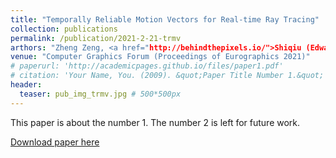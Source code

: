 ```yaml
---
title: "Temporally Reliable Motion Vectors for Real-time Ray Tracing"
collection: publications
permalink: /publication/2021-2-21-trmv
arthors: "Zheng Zeng, <a href="http://behindthepixels.io/">Shiqiu (Edward) Liu</a>, "
venue: "Computer Graphics Forum (Proceedings of Eurographics 2021)"
# paperurl: 'http://academicpages.github.io/files/paper1.pdf'
# citation: 'Your Name, You. (2009). &quot;Paper Title Number 1.&quot; <i>Journal 1</i>. 1(1).'
header:
  teaser: pub_img_trmv.jpg # 500*500px
---
```

This paper is about the number 1. The number 2 is left for future work.

[Download paper here](http://academicpages.github.io/files/paper1.pdf)
